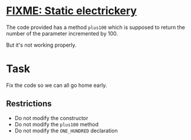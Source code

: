 # [FIXME: Static electrickery](https://www.codewars.com/kata/fixme-static-electrickery "https://www.codewars.com/kata/596c55fc7bd5476bf60000d5")

The code provided has a method `plus100` which is supposed to return the number of the parameter incremented by 100.

But it's not working properly.

# Task
Fix the code so we can all go home early.

## Restrictions

* Do not modify the constructor
* Do not modify the `plus100` method
* Do not modify the `ONE_HUNDRED` declaration